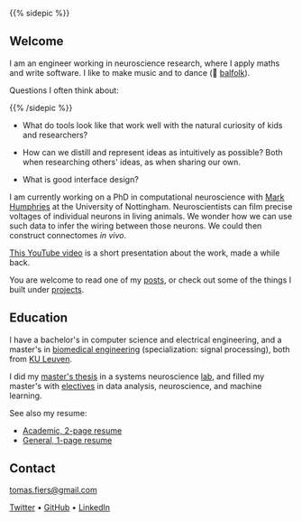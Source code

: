 ---
---


{{% sidepic %}}

## Welcome

I am an engineer working in neuroscience research, 
where I apply maths and write software.
I like to make music and to dance (💙 [balfolk](https://en.wikipedia.org/wiki/Balfolk)).

Questions I often think about: 

{{% /sidepic %}}

- What do tools look like that work well
with the natural curiosity of kids and researchers?

- How can we distill and represent ideas as intuitively as possible?
Both when researching others' ideas, as when sharing our own.

- What is good interface design?


I am currently working on a PhD in computational neuroscience
with [Mark Humphries](https://www.humphries-lab.org/)
at the University of Nottingham.
Neuroscientists can film precise voltages of individual neurons in living animals.
We wonder how we can use such data to infer the wiring between those neurons.
We could then construct connectomes _in vivo_.

[This YouTube video](https://youtu.be/FryqOCMyByA) is a short presentation about the work, made a while back.

You are welcome to read one of my [posts](/posts), or check out some
of the things I built under [projects](/projects).



## Education

I have a bachelor's in computer science and electrical engineering, and a 
master's in [biomedical engineering](https://onderwijsaanbod.kuleuven.be/opleidingen/e/CQ_51360389.htm) (specialization: signal processing),
both from [KU Leuven](https://www.kuleuven.be/english/).

I did my [master's thesis](https://tomasfiers.net/projects/#masters-thesis-machine-learning-for-neuroscience-researchers) 
in a systems neuroscience [lab](https://www.nerf.be/research/nerf-labs/fabian-kloosterman), 
and filled my master's with [electives](https://tomasfiers.net/projects/#electives-i-took-in-my-masters) 
in data analysis, neuroscience, and machine learning.


See also my resume:

- [Academic, 2-page resume](/content/CV_ac.pdf)
- [General, 1-page resume](/content/CV_short.pdf)



## Contact

[tomas.fiers@gmail.com](mailto:tomas.fiers@gmail.com)

[Twitter](https://twitter.com/TomasFiers) •
[GitHub](https://github.com/tfiers) •
[LinkedIn](https://www.linkedin.com/in/tomasfiers/)
